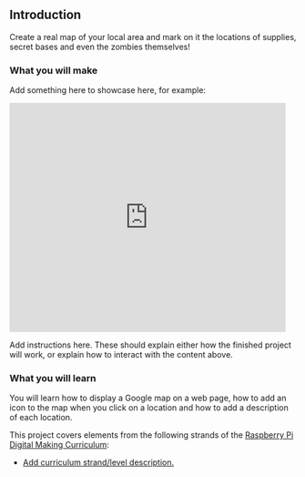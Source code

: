 ## Introduction

Create a real map of your local area and mark on it the locations of supplies, secret bases and even the zombies themselves!

### What you will make

Add something here to showcase here, for example:

<div class="scratch-preview">
  <iframe allowtransparency="true" width="485" height="402" src="https://scratch.mit.edu/projects/embed/160619869/?autostart=false" frameborder="0"></iframe>
</div>

Add instructions here. These should explain either how the finished project will work, or explain how to interact with the content above.

### What you will learn

You will learn how to display a Google map on a web page, how to add an icon to the map when you click on a location and how to add a description of each location.

This project covers elements from the following strands of the [Raspberry Pi Digital Making Curriculum](http://rpf.io/curriculum):

+ [Add curriculum strand/level description.](https://www.raspberrypi.org/curriculum/strand/level)
